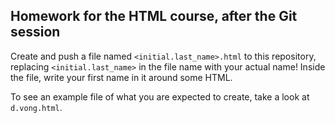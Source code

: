 ## Homework for the HTML course, after the Git session

Create and push a file named `<initial.last_name>.html` to this repository,
replacing `<initial.last_name>` in the file name with your actual name!
Inside the file, write your first name in it around some HTML.

To see an example file of what you are expected to create, take a look at
`d.vong.html`.
